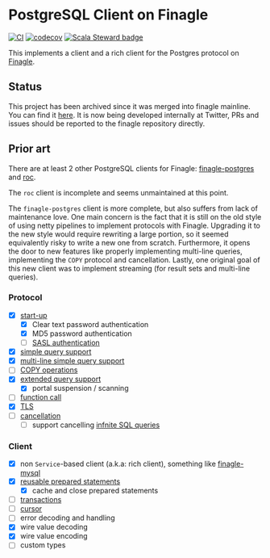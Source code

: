 # PostgreSQL Client on Finagle

[![CI](https://github.com/plaflamme/finagle-postgresql/workflows/CI/badge.svg)](https://github.com/plaflamme/finagle-postgresql/actions)
[![codecov](https://codecov.io/gh/plaflamme/finagle-postgresql/branch/master/graph/badge.svg?token=TDHKM1J9TY)](https://codecov.io/gh/plaflamme/finagle-postgresql)
[![Scala Steward badge](https://img.shields.io/badge/Scala_Steward-helping-blue.svg?style=flat&logo=data:image/png;base64,iVBORw0KGgoAAAANSUhEUgAAAA4AAAAQCAMAAAARSr4IAAAAVFBMVEUAAACHjojlOy5NWlrKzcYRKjGFjIbp293YycuLa3pYY2LSqql4f3pCUFTgSjNodYRmcXUsPD/NTTbjRS+2jomhgnzNc223cGvZS0HaSD0XLjbaSjElhIr+AAAAAXRSTlMAQObYZgAAAHlJREFUCNdNyosOwyAIhWHAQS1Vt7a77/3fcxxdmv0xwmckutAR1nkm4ggbyEcg/wWmlGLDAA3oL50xi6fk5ffZ3E2E3QfZDCcCN2YtbEWZt+Drc6u6rlqv7Uk0LdKqqr5rk2UCRXOk0vmQKGfc94nOJyQjouF9H/wCc9gECEYfONoAAAAASUVORK5CYII=)](https://scala-steward.org)

This implements a client and a rich client for the Postgres protocol on [Finagle](https://github.com/twitter/finagle).

## Status

This project has been archived since it was merged into finagle mainline.
You can find it [here](https://github.com/twitter/finagle/tree/develop/finagle-postgresql).
It is now being developed internally at Twitter, PRs and issues should be reported to the finagle repository directly.

## Prior art

There are at least 2 other PostgreSQL clients for Finagle: [finagle-postgres](https://github.com/finagle/finagle-postgres)
and [roc](https://github.com/finagle/roc).

The `roc` client is incomplete and seems unmaintained at this point.

The `finagle-postgres` client is more complete, but also suffers from lack of maintenance love.
One main concern is the fact that it is still on the old style of using netty pipelines to implement protocols with Finagle.
Upgrading it to the new style would require rewriting a large portion, so it seemed equivalently risky to write a new one from scratch.
Furthermore, it opens the door to new features like properly implementing multi-line queries, implementing the `COPY` protocol and cancellation.
Lastly, one original goal of this new client was to implement streaming (for result sets and multi-line queries).

### Protocol

- [x] [start-up](https://www.postgresql.org/docs/current/protocol-flow.html#id-1.10.5.7.3)
    - [x] Clear text password authentication
    - [x] MD5 password authentication
    - [ ] [SASL authentication](https://www.postgresql.org/docs/current/sasl-authentication.html)
- [x] [simple query support](https://www.postgresql.org/docs/current/protocol-flow.html#id-1.10.5.7.4)
- [x] [multi-line simple query support](https://www.postgresql.org/docs/current/protocol-flow.html#PROTOCOL-FLOW-MULTI-STATEMENT)
- [ ] [COPY operations](https://www.postgresql.org/docs/current/protocol-flow.html#PROTOCOL-COPY)
- [x] [extended query support](https://www.postgresql.org/docs/current/protocol-flow.html#PROTOCOL-FLOW-EXT-QUERY)
    - [x] portal suspension / scanning
- [ ] [function call](https://www.postgresql.org/docs/current/protocol-flow.html#id-1.10.5.7.6)
- [x] [TLS](https://www.postgresql.org/docs/current/protocol-flow.html#id-1.10.5.7.11)
- [ ] [cancellation](https://www.postgresql.org/docs/current/protocol-flow.html#id-1.10.5.7.9)
    - [ ] support cancelling [infnite SQL queries](https://www.quora.com/Is-it-possible-to-write-an-SQL-query-that-runs-infinitely)

### Client

- [x] non `Service`-based client (a.k.a: rich client), something like [finagle-mysql](https://github.com/twitter/finagle/blob/develop/finagle-mysql/src/main/scala/com/twitter/finagle/mysql/Client.scala#L66)
- [x] [reusable prepared statements](https://github.com/twitter/finagle/blob/develop/finagle-mysql/src/main/scala/com/twitter/finagle/mysql/PreparedStatement.scala#L9-L19)
    - [x] cache and close prepared statements
- [ ] [transactions](https://github.com/twitter/finagle/blob/develop/finagle-mysql/src/main/scala/com/twitter/finagle/mysql/Client.scala#L210)
- [ ] [cursor](https://github.com/twitter/finagle/blob/develop/finagle-mysql/src/main/scala/com/twitter/finagle/mysql/CursoredStatement.scala#L26-L37)
- [ ] error decoding and handling
- [x] wire value decoding
- [x] wire value encoding
- [ ] custom types

